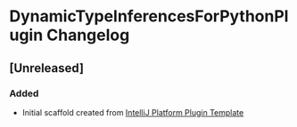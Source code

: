 <!-- Keep a Changelog guide -> https://keepachangelog.com -->

# DynamicTypeInferencesForPythonPlugin Changelog

## [Unreleased]
### Added
- Initial scaffold created from [IntelliJ Platform Plugin Template](https://github.com/JetBrains/intellij-platform-plugin-template)
